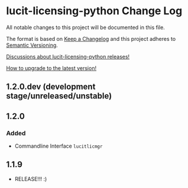 # lucit-licensing-python Change Log

All notable changes to this project will be documented in this file.

The format is based on [Keep a Changelog](http://keepachangelog.com/) and this project adheres to 
[Semantic Versioning](http://semver.org/).

[Discussions about lucit-licensing-python releases!](https://github.com/LUCIT-Systems-and-Development/lucit-licensing-python/discussions/categories/releases)

[How to upgrade to the latest version!](https://lucit-licensing-python.docs.lucit.tech/readme.html#installation-and-upgrade)

## 1.2.0.dev (development stage/unreleased/unstable)

## 1.2.0
### Added
- Commandline Interface `lucitlicmgr`

## 1.1.9
- RELEASE!!! :)
